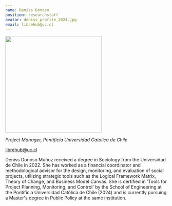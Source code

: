 ```yaml
---
name: Deniss Donoso
position: researchstaff
avatar: deniss_profile_2024.jpg
email: librehub@uc.cl
---
```


<img width="300" src="{{site.baseurl}}/images/people/{{page.avatar}}" data-action="zoom">

_Project Manager, Pontificia Universidad Catolica de Chile_<br>

<i class="fa fa-envelope-o"></i> librehub@uc.cl

Deniss Donoso Muñoz received a degree in Sociology from the Universidad de Chile in 2022. She has worked as a financial coordinator and methodological advisor for the design, monitoring, and evaluation of social projects, utilizing strategic tools such as the Logical Framework Matrix, Theory of Change, and Business Model Canvas. She is certified in 'Tools for Project Planning, Monitoring, and Control' by the School of Engineering at the Pontificia Universidad Católica de Chile (2024) and is currently pursuing a Master's degree in Public Policy at the same institution.